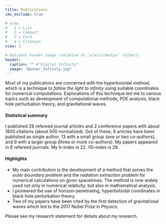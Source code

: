 ```yaml
---
title: Publications
cms_exclude: true

# View.
#   1 = List
#   2 = Compact
#   3 = Card
#   4 = Citation
view: 1

# Optional header image (relative to `static/media/` folder).
header:
  caption: "" #"Digital Infinity"
  image: "Banner_Infinity.jpg"
---
```

Most of my publications are concerned with the hyperboloidal method, which is a technique to *follow the light to infinity* using suitable coordinates for numerical computations. Explorations of this technique led me to various topics such as development of computational methods, PDE analysis, black hole perturbation theory, and gravitational waves.

#### Statistical summary

I published 28 refereed journal articles and 2 conference papers with about 1800 citations (about 500 normalized). Out of these, 6 articles have been published as single author, 13 with a small group (one or two co-authors), and 9 with a larger group (three or more co-authors). My papers appeared in 8 refereed journals. My h-index is 22, i10-index is 29.

#### Highlights
- My main contribution is the development of a method that solves the *outer boundary problem* and the *radiation extraction problem* for numerical calculations on given spacetimes. The method is now widely used not only in numerical relativity, but also in mathematical analysis.
- I pioneered the use of horizon-penetrating, hyperboloidal coordinates in black hole perturbation theory.
- Two of my papers have been cited by the first detection of gravitational waves which led to the 2017 Nobel Prize in Physics.
<!-- - Together with Chad Galley, we computed the first global approximation of a black hole Green function in the time domain.
- Together with Gaurav Khanna, we computed the first gravitational waves at null infinity on the background of a rotating black hole. -->

Plesae see my research statement for details about my research.